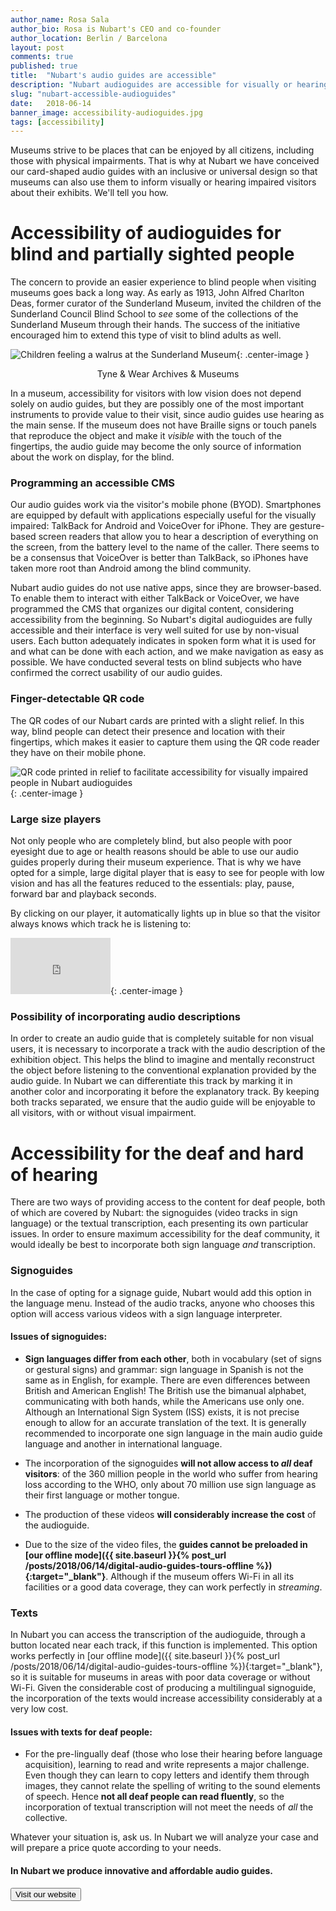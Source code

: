 ```yaml
---
author_name: Rosa Sala
author_bio: Rosa is Nubart's CEO and co-founder
author_location: Berlin / Barcelona
layout: post
comments: true
published: true
title:  "Nubart's audio guides are accessible"
description: "Nubart audioguides are accessible for visually or hearing impaired museum visitors"
slug: "nubart-accessible-audioguides"
date:   2018-06-14
banner_image: accessibility-audioguides.jpg
tags: [accessibility]
---
```


Museums strive to be places that can be enjoyed by all citizens, including those with physical impairments. That is why at Nubart we have conceived our card-shaped audio guides with an inclusive or universal design so that museums can also use them to inform visually or hearing impaired visitors about their exhibits. We'll tell you how.  

<!--more-->
# Accessibility of audioguides for blind and partially sighted people

The concern to provide an easier experience to blind people when visiting museums goes back a long way.  As early as 1913, John Alfred Charlton Deas, former curator of the Sunderland Museum, invited the children of the Sunderland Council Blind School to *see* some of the collections of the Sunderland Museum through their hands. The success of the initiative encouraged him to extend this type of visit to blind adults as well.

![Children feeling a walrus at the Sunderland Museum]({{site.baseurl}}/images/posts/accessibility-sunderland-museum.jpg){: .center-image }
<center>Tyne & Wear Archives & Museums</center>


In a museum, accessibility for visitors with low vision does not depend solely on audio guides, but they are possibly one of the most important instruments to provide value to their visit, since audio guides use hearing as the main sense. If the museum does not have Braille signs or touch panels that reproduce the object and make it *visible* with the touch of the fingertips, the audio guide may become the only source of information about the work on display, for the blind.

### Programming an accessible CMS
Our audio guides work via the visitor's mobile phone (BYOD). Smartphones are equipped by default with applications especially useful for the visually impaired: TalkBack for Android and VoiceOver for iPhone. They are gesture-based screen readers that allow you to hear a description of everything on the screen, from the battery level to the name of the caller. There seems to be a consensus that VoiceOver is better than TalkBack, so iPhones have taken more root than Android among the blind community. 

Nubart audio guides do not use native apps, since they are browser-based. To enable them to interact with either TalkBack or VoiceOver, we have programmed the CMS that organizes our digital content, considering accessibility from the beginning. So Nubart's digital audioguides are fully accessible and their interface is very well suited for use by non-visual users. Each button adequately indicates in spoken form what it is used for and what can be done with each action, and we make navigation as easy as possible. We have conducted several tests on blind subjects who have confirmed the correct usability of our audio guides. 

### Finger-detectable QR code

The QR codes of our Nubart cards are printed with a slight relief. In this way, blind people can detect their presence and location with their fingertips, which makes it easier to capture them using the QR code reader they have on their mobile phone. 

![QR code printed in relief to facilitate accessibility for visually impaired people in Nubart audioguides ]({{site.baseurl}}/images/posts/qr-code-nubart-visually-impaired.jpg){: .center-image }


### Large size players
Not only people who are completely blind, but also people with poor eyesight due to age or health reasons should be able to use our audio guides properly during their  museum experience. That is why we have opted for a simple, large digital player that is easy to see for people with low vision and has all the features reduced to the essentials: play, pause, forward bar and playback seconds. 

By clicking on our player, it automatically lights up in blue so that the visitor always knows which track he is listening to:  

<iframe src="https://player.vimeo.com/video/279029578" width="160" height="90" frameborder="0" allowfullscreen></iframe>{: .center-image }


### Possibility of incorporating audio descriptions
In order to create an audio guide that is completely suitable for non visual users, it is necessary to incorporate a track with the audio description of the exhibition object. This helps the blind to imagine and mentally reconstruct the object before listening to the conventional explanation provided by the audio guide. In Nubart we can differentiate this track by marking it in another color and incorporating it before the explanatory track. By keeping both tracks separated, we ensure that the audio guide will be enjoyable to all visitors, with or without visual impairment. 

# Accessibility for the deaf and hard of hearing
There are two ways of providing access to the content for deaf people, both of which are covered by Nubart: the signoguides (video tracks in sign language) or the textual transcription, each presenting its own particular issues. In order to ensure maximum accessibility for the deaf community, it would ideally be best to incorporate both sign language *and* transcription.  
### Signoguides
In the case of opting for a signage guide, Nubart would add this option in the language menu. Instead of the audio tracks, anyone who chooses this option will access various videos with a sign language interpreter. 
#### Issues of signoguides:
* **Sign languages differ from each other**, both in vocabulary (set of signs or gestural signs) and grammar: sign language in Spanish is not the same as in English, for example. There are even differences between British and American English! The British use the bimanual alphabet, communicating with both hands, while the Americans use only one. Although an International Sign System (ISS) exists, it is not precise enough to allow for an accurate translation of the text. It is generally recommended to incorporate one sign language in the main audio guide language and another in international language. 

* The incorporation of the signoguides **will not allow access to *all* deaf visitors**: of the 360 million people in the world who suffer from hearing loss according to the WHO, only about 70 million use sign language as their first language or mother tongue. 

* The production of these videos **will considerably increase the cost** of the audioguide.

* Due to the size of the video files, the **guides cannot be preloaded in [our offline mode]({{ site.baseurl }}{% post_url /posts/2018/06/14/digital-audio-guides-tours-offline %}){:target="_blank"}**. Although if the museum offers Wi-Fi in all its facilities or a good data coverage, they can work perfectly in *streaming*. 

### Texts  
In Nubart you can access the transcription of the audioguide, through a button located near each track, if this function is implemented.  This option works perfectly in [our offline mode]({{ site.baseurl }}{% post_url /posts/2018/06/14/digital-audio-guides-tours-offline %}){:target="_blank"}, so it is suitable for museums in areas with poor data coverage or without Wi-Fi. Given the considerable cost of producing a multilingual signoguide, the incorporation of the texts would increase accessibility considerably at a very low cost. 
#### Issues with texts for deaf people:
* For the pre-lingually deaf (those who lose their hearing before language acquisition), learning to read and write represents a major challenge. Even though they can learn to copy letters and identify them through images, they cannot relate the spelling of writing to the sound elements of speech. Hence **not all deaf people can read fluently**, so the incorporation of textual transcription will not meet the needs of *all* the collective.  

Whatever your situation is, ask us. In Nubart we will analyze your case and will prepare a price quote according to your needs. 


#### In Nubart we produce innovative and affordable audio guides.

<form action="../../../../../">
    <input type="submit" value="Visit our website" />
</form>